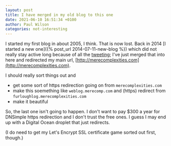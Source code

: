 ```yaml
---
layout: post
title: I have merged in my old blog to this one
date: 2021-06-10 16:51:34 +0100
author: Paul Wilson
categories: not-interesting
---
```


I started my first blog in about 2005, I think. That is now lost. Back in 2014 [I started a new one]({% post_url 2014-07-11-new-blog %}) which did not really stay active long because of all the [tweeting](https://www.twitter.com/paulanthonywils); I've just merged that into here and redirected my main url, [http://merecomplexities.com](http://merecomplexities.com).

I should really sort things out and

* get some sort of https redirection going on from `merecomplexities.com`
* make this soemething like `weblog.merecomp.com` and (https) redirect from `furloughlog.merecomplexities.com`
* make it beautiful

So, the last one isn't going to happen. I don't want to pay $300 a year for DNSimple https redirection and I don't trust the free ones. I
guess I may end up with a Digital Ocean droplet that just redirects.

(I do need to get my Let's Encrypt SSL certificate game sorted out first, though.)

